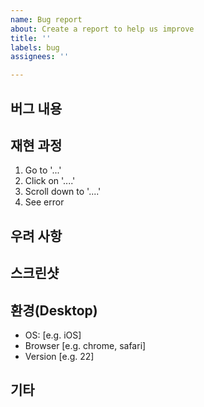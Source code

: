 ```yaml
---
name: Bug report
about: Create a report to help us improve
title: ''
labels: bug
assignees: ''

---
```


## 버그 내용
 
## 재현 과정
 
1. Go to '...'
2. Click on '....'
3. Scroll down to '....'
4. See error

## 우려 사항

## 스크린샷 
 
## 환경(Desktop)

- OS: [e.g. iOS]
- Browser [e.g. chrome, safari]
- Version [e.g. 22]

## 기타
